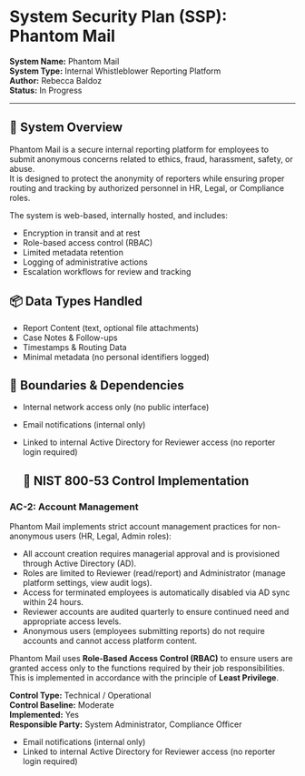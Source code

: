 # System Security Plan (SSP): Phantom Mail

**System Name:** Phantom Mail  
**System Type:** Internal Whistleblower Reporting Platform  
**Author:** Rebecca Baldoz  
**Status:** In Progress  

---

## 📄 System Overview

Phantom Mail is a secure internal reporting platform for employees to submit anonymous concerns related to ethics, fraud, harassment, safety, or abuse.  
It is designed to protect the anonymity of reporters while ensuring proper routing and tracking by authorized personnel in HR, Legal, or Compliance roles.

The system is web-based, internally hosted, and includes:
- Encryption in transit and at rest
- Role-based access control (RBAC)
- Limited metadata retention
- Logging of administrative actions
- Escalation workflows for review and tracking

## 📦 Data Types Handled

- Report Content (text, optional file attachments)  
- Case Notes & Follow-ups  
- Timestamps & Routing Data  
- Minimal metadata (no personal identifiers logged)


## 🧭 Boundaries & Dependencies

- Internal network access only (no public interface)  
- Email notifications (internal only)  
- Linked to internal Active Directory for Reviewer access (no reporter login required)

  ## 🔐 NIST 800-53 Control Implementation

### **AC-2: Account Management**

Phantom Mail implements strict account management practices for non-anonymous users (HR, Legal, Admin roles):

- All account creation requires managerial approval and is provisioned through Active Directory (AD).
- Roles are limited to Reviewer (read/report) and Administrator (manage platform settings, view audit logs).
- Access for terminated employees is automatically disabled via AD sync within 24 hours.
- Reviewer accounts are audited quarterly to ensure continued need and appropriate access levels.
- Anonymous users (employees submitting reports) do not require accounts and cannot access platform content.

Phantom Mail uses **Role-Based Access Control (RBAC)** to ensure users are granted access only to the functions required by their job responsibilities.  
This is implemented in accordance with the principle of **Least Privilege**.

**Control Type:** Technical / Operational  
**Control Baseline:** Moderate  
**Implemented:** Yes  
**Responsible Party:** System Administrator, Compliance Officer

 
- Email notifications (internal only)  
- Linked to internal Active Directory for Reviewer access (no reporter login required)
